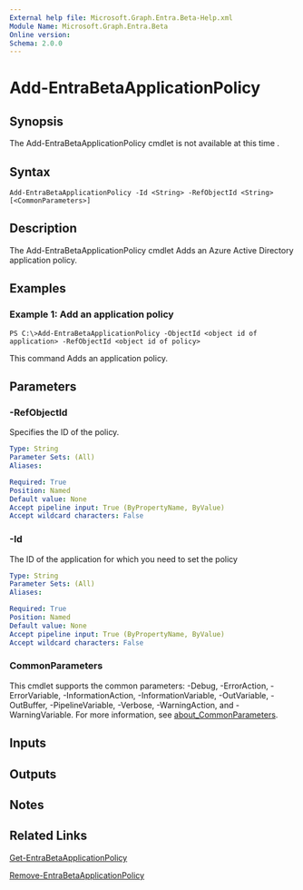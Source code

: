 ```yaml
---
External help file: Microsoft.Graph.Entra.Beta-Help.xml
Module Name: Microsoft.Graph.Entra.Beta
Online version:
Schema: 2.0.0
---
```


# Add-EntraBetaApplicationPolicy

## Synopsis
The Add-EntraBetaApplicationPolicy cmdlet is not available at this time .

## Syntax

```
Add-EntraBetaApplicationPolicy -Id <String> -RefObjectId <String> [<CommonParameters>]
```

## Description
The Add-EntraBetaApplicationPolicy cmdlet Adds an Azure Active Directory application policy.

## Examples

### Example 1: Add an application policy
```
PS C:\>Add-EntraBetaApplicationPolicy -ObjectId <object id of application> -RefObjectId <object id of policy>
```

This command Adds an application policy.

## Parameters


### -RefObjectId
Specifies the ID of the policy.

```yaml
Type: String
Parameter Sets: (All)
Aliases:

Required: True
Position: Named
Default value: None
Accept pipeline input: True (ByPropertyName, ByValue)
Accept wildcard characters: False
```

### -Id
The ID of the application for which you need to set the policy

```yaml
Type: String
Parameter Sets: (All)
Aliases:

Required: True
Position: Named
Default value: None
Accept pipeline input: True (ByPropertyName, ByValue)
Accept wildcard characters: False
```

### CommonParameters
This cmdlet supports the common parameters: -Debug, -ErrorAction, -ErrorVariable, -InformationAction, -InformationVariable, -OutVariable, -OutBuffer, -PipelineVariable, -Verbose, -WarningAction, and -WarningVariable. For more information, see [about_CommonParameters](https://go.microsoft.com/fwlink/?LinkID=113216).

## Inputs

## Outputs

## Notes

## Related Links

[Get-EntraBetaApplicationPolicy]()

[Remove-EntraBetaApplicationPolicy]()

